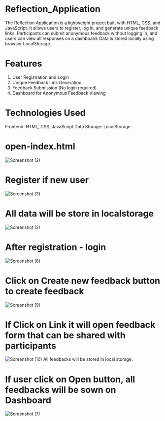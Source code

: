 # Reflection_Application
The Reflection Application is a lightweight project built with HTML, CSS, and JavaScript. It allows users to register, log in, and generate unique feedback links. Participants can submit anonymous feedback without logging in, and users can view all responses on a dashboard. Data is stored locally using browser LocalStorage.

# Features
1. User Registration and Login
2. Unique Feedback Link Generation
3. Feedback Submission (No login required)
4. Dashboard for Anonymous Feedback Viewing

# Technologies Used
Frontend: HTML, CSS, JavaScript
Data Storage: LocalStorage

# open-index.html
![Screenshot (2)](https://github.com/user-attachments/assets/af328fc4-e973-4fc3-8c1a-c85b866a5b26)

# Register if new user
![Screenshot (3)](https://github.com/user-attachments/assets/e92cd806-6a7c-476e-9194-381ad40ed5d4)

# All data will be store in localstorage
![Screenshot (2)](https://github.com/user-attachments/assets/c3b0a16a-0731-4c61-9a0c-0796a76402ea)

# After registration - login
![Screenshot (8)](https://github.com/user-attachments/assets/885b2ac5-1108-4f6e-955b-445bb558a422)

# Click on Create new feedback button to create feedback
![Screenshot (9)](https://github.com/user-attachments/assets/e14508ef-107c-43fa-a0d8-c66922e96caa)

# If Click on Link it will open feedback form that can be shared with participants
![Screenshot (10)](https://github.com/user-attachments/assets/efa7d3d9-a8c0-480a-9258-95142ab62a3b)
All feedbacks will be stored in local storage.

# If user click on Open button, all feedbacks will be sown on Dashboard
![Screenshot (7)](https://github.com/user-attachments/assets/c26bca23-be02-4af0-8e58-a2109f5e58e1)
